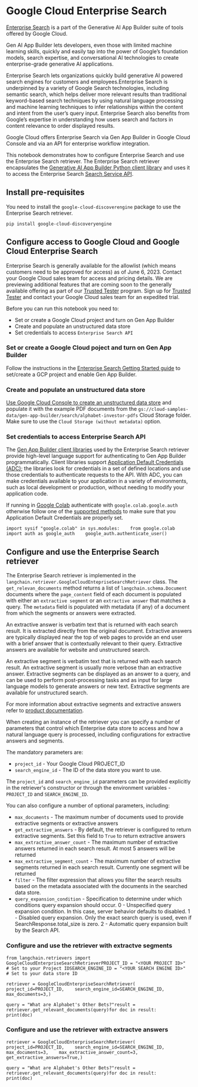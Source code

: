 Google Cloud Enterprise Search
==============================

[Enterprise Search](https://cloud.google.com/enterprise-search) is a part of the Generative AI App Builder suite of tools offered by Google Cloud.

Gen AI App Builder lets developers, even those with limited machine learning skills, quickly and easily tap into the power of Google’s foundation models, search expertise, and conversational AI technologies to create enterprise-grade generative AI applications.

Enterprise Search lets organizations quickly build generative AI powered search engines for customers and employees.Enterprise Search is underpinned by a variety of Google Search technologies, including semantic search, which helps deliver more relevant results than traditional keyword-based search techniques by using natural language processing and machine learning techniques to infer relationships within the content and intent from the user’s query input. Enterprise Search also benefits from Google’s expertise in understanding how users search and factors in content relevance to order displayed results.

Google Cloud offers Enterprise Search via Gen App Builder in Google Cloud Console and via an API for enterprise workflow integration.

This notebook demonstrates how to configure Enterprise Search and use the Enterprise Search retriever. The Enterprise Search retriever encapsulates the [Generative AI App Builder Python client library](https://cloud.google.com/generative-ai-app-builder/docs/libraries#client-libraries-install-python) and uses it to access the Enterprise Search [Search Service API](https://cloud.google.com/python/docs/reference/discoveryengine/latest/google.cloud.discoveryengine_v1beta.services.search_service).

Install pre-requisites[​](#install-pre-requisites "Direct link to Install pre-requisites")
------------------------------------------------------------------------------------------

You need to install the `google-cloud-discoverengine` package to use the Enterprise Search retriever.

    pip install google-cloud-discoveryengine

Configure access to Google Cloud and Google Cloud Enterprise Search[​](#configure-access-to-google-cloud-and-google-cloud-enterprise-search "Direct link to Configure access to Google Cloud and Google Cloud Enterprise Search")
---------------------------------------------------------------------------------------------------------------------------------------------------------------------------------------------------------------------------------

Enterprise Search is generally available for the allowlist (which means customers need to be approved for access) as of June 6, 2023. Contact your Google Cloud sales team for access and pricing details. We are previewing additional features that are coming soon to the generally available offering as part of our [Trusted Tester](https://cloud.google.com/ai/earlyaccess/join?hl=en) program. Sign up for [Trusted Tester](https://cloud.google.com/ai/earlyaccess/join?hl=en) and contact your Google Cloud sales team for an expedited trial.

Before you can run this notebook you need to:

*   Set or create a Google Cloud project and turn on Gen App Builder
*   Create and populate an unstructured data store
*   Set credentials to access `Enterprise Search API`

### Set or create a Google Cloud poject and turn on Gen App Builder[​](#set-or-create-a-google-cloud-poject-and-turn-on-gen-app-builder "Direct link to Set or create a Google Cloud poject and turn on Gen App Builder")

Follow the instructions in the [Enterprise Search Getting Started guide](https://cloud.google.com/generative-ai-app-builder/docs/before-you-begin) to set/create a GCP project and enable Gen App Builder.

### Create and populate an unstructured data store[​](#create-and-populate-an-unstructured-data-store "Direct link to Create and populate an unstructured data store")

[Use Google Cloud Console to create an unstructured data store](https://cloud.google.com/generative-ai-app-builder/docs/create-engine-es#unstructured-data) and populate it with the example PDF documents from the `gs://cloud-samples-data/gen-app-builder/search/alphabet-investor-pdfs` Cloud Storage folder. Make sure to use the `Cloud Storage (without metadata)` option.

### Set credentials to access Enterprise Search API[​](#set-credentials-to-access-enterprise-search-api "Direct link to Set credentials to access Enterprise Search API")

The [Gen App Builder client libraries](https://cloud.google.com/generative-ai-app-builder/docs/libraries) used by the Enterprise Search retriever provide high-level language support for authenticating to Gen App Builder programmatically. Client libraries support [Application Default Credentials (ADC)](https://cloud.google.com/docs/authentication/application-default-credentials); the libraries look for credentials in a set of defined locations and use those credentials to authenticate requests to the API. With ADC, you can make credentials available to your application in a variety of environments, such as local development or production, without needing to modify your application code.

If running in [Google Colab](https://colab.google) authenticate with `google.colab.google.auth` otherwise follow one of the [supported methods](https://cloud.google.com/docs/authentication/application-default-credentials) to make sure that you Application Default Credentials are properly set.

    import sysif "google.colab" in sys.modules:    from google.colab import auth as google_auth    google_auth.authenticate_user()

Configure and use the Enterprise Search retriever[​](#configure-and-use-the-enterprise-search-retriever "Direct link to Configure and use the Enterprise Search retriever")
---------------------------------------------------------------------------------------------------------------------------------------------------------------------------

The Enterprise Search retriever is implemented in the `langchain.retriever.GoogleCloudEntepriseSearchRetriever` class. The `get_relevan_documents` method returns a list of `langchain.schema.Document` documents where the `page_content` field of each document is populated with either an `extractive segment` or an `extractive answer` that matches a query. The `metadata` field is populated with metadata (if any) of a document from which the segments or answers were extracted.

An extractive answer is verbatim text that is returned with each search result. It is extracted directly from the original document. Extractive answers are typically displayed near the top of web pages to provide an end user with a brief answer that is contextually relevant to their query. Extractive answers are available for website and unstructured search.

An extractive segment is verbatim text that is returned with each search result. An extractive segment is usually more verbose than an extractive answer. Extractive segments can be displayed as an answer to a query, and can be used to perform post-processing tasks and as input for large language models to generate answers or new text. Extractive segments are available for unstructured search.

For more information about extractive segments and extractive answers refer to [product documentation](https://cloud.google.com/generative-ai-app-builder/docs/snippets).

When creating an instance of the retriever you can specify a number of parameters that control which Enterprise data store to access and how a natural language query is processed, including configurations for extractive answers and segments.

The mandatory parameters are:

*   `project_id` - Your Google Cloud PROJECT\_ID
*   `search_engine_id` - The ID of the data store you want to use.

The `project_id` and `search_engine_id` parameters can be provided explicitly in the retriever's constructor or through the environment variables - `PROJECT_ID` and `SEARCH_ENGINE_ID`.

You can also configure a number of optional parameters, including:

*   `max_documents` - The maximum number of documents used to provide extractive segments or extractive answers
*   `get_extractive_answers` - By default, the retriever is configured to return extractive segments. Set this field to `True` to return extractive answers
*   `max_extractive_answer_count` - The maximum number of extractive answers returned in each search result. At most 5 answers will be returned
*   `max_extractive_segment_count` - The maximum number of extractive segments returned in each search result. Currently one segment will be returned
*   `filter` - The filter expression that allows you filter the search results based on the metadata associated with the documents in the searched data store.
*   `query_expansion_condition` - Specification to determine under which conditions query expansion should occur. 0 - Unspecified query expansion condition. In this case, server behavior defaults to disabled. 1 - Disabled query expansion. Only the exact search query is used, even if SearchResponse.total\_size is zero. 2 - Automatic query expansion built by the Search API.

### Configure and use the retriever with extractve segments[​](#configure-and-use-the-retriever-with-extractve-segments "Direct link to Configure and use the retriever with extractve segments")

    from langchain.retrievers import GoogleCloudEnterpriseSearchRetrieverPROJECT_ID = "<YOUR PROJECT ID>"  # Set to your Project IDSEARCH_ENGINE_ID = "<YOUR SEARCH ENGINE ID>"  # Set to your data store ID

    retriever = GoogleCloudEnterpriseSearchRetriever(    project_id=PROJECT_ID,    search_engine_id=SEARCH_ENGINE_ID,    max_documents=3,)

    query = "What are Alphabet's Other Bets?"result = retriever.get_relevant_documents(query)for doc in result:    print(doc)

### Configure and use the retriever with extractve answers[​](#configure-and-use-the-retriever-with-extractve-answers "Direct link to Configure and use the retriever with extractve answers")

    retriever = GoogleCloudEnterpriseSearchRetriever(    project_id=PROJECT_ID,    search_engine_id=SEARCH_ENGINE_ID,    max_documents=3,    max_extractive_answer_count=3,    get_extractive_answers=True,)

    query = "What are Alphabet's Other Bets?"result = retriever.get_relevant_documents(query)for doc in result:    print(doc)